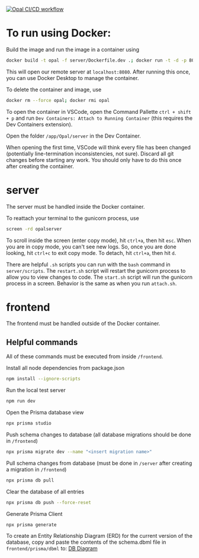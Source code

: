 [![Opal CI/CD workflow](https://github.com/aomlomics/opal/actions/workflows/testAndDeploy.yml/badge.svg)](https://github.com/aomlomics/opal/actions/workflows/testAndDeploy.yml)

# To run using Docker:

Build the image and run the image in a container using

```bash
docker build -t opal -f server/Dockerfile.dev .; docker run -t -d -p 8080:8080 --name opal opal
```

This will open our remote server at `localhost:8080`. After running this once, you can use Docker Desktop to manage the container.

To delete the container and image, use

```bash
docker rm --force opal; docker rmi opal
```

To open the container in VSCode, open the Command Pallette `ctrl + shift + p` and run `Dev Containers: Attach to Running Container` (this requires the Dev Containers extension).

Open the folder `/app/Opal/server` in the Dev Container.

When opening the first time, VSCode will think every file has been changed (potentially line-termination inconsistencies, not sure). Discard all git changes before starting any work. You should only have to do this once after creating the container.

# server

The server must be handled inside the Docker container.

To reattach your terminal to the gunicorn process, use

```bash
screen -rd opalserver
```

To scroll inside the screen (enter copy mode), hit `ctrl+a`, then hit `esc`. When you are in copy mode, you can't see new logs. So, once you are done looking, hit `ctrl+c` to exit copy mode. To detach, hit `ctrl+a`, then hit `d`.

There are helpful `.sh` scripts you can run with the `bash` command in `server/scripts`.
The `restart.sh` script will restart the gunicorn process to allow you to view changes to code.
The `start.sh` script will run the gunicorn process in a screen. Behavior is the same as when you run `attach.sh`.

# frontend

The frontend must be handled outside of the Docker container.

## Helpful commands

All of these commands must be executed from inside `/frontend`.

Install all node dependencies from package.json

```bash
npm install --ignore-scripts
```

Run the local test server

```bash
npm run dev
```

Open the Prisma database view

```bash
npx prisma studio
```

Push schema changes to database (all database migrations should be done in `/frontend`)

```bash
npx prisma migrate dev --name "<insert migration name>"
```

Pull schema changes from database (must be done in `/server` after creating a migration in `/frontend`)

```bash
npx prisma db pull
```

Clear the database of all entries

```bash
npx prisma db push --force-reset
```

Generate Prisma Client

```bash
npx prisma generate
```

To create an Entity Relationship Diagram (ERD) for the current version of the database, copy and paste the contents of the schema.dbml file in `frontend/prisma/dbml` to: [DB Diagram](https://dbdiagram.io/d)
